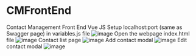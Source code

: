 # CMFrontEnd
Contact Management Front End Vue JS
Setup localhost:port (same as Swagger page) in variables.js file
![image](https://github.com/tYZdnND/CMFrontEnd/assets/135708899/7fb7985c-0c35-4f7e-80b9-13988f439eb4)
Open the webpage index.html file
![image](https://github.com/tYZdnND/CMFrontEnd/assets/135708899/6dac2ead-94b7-4db7-99e5-5e5f9ea97193)
Contact list page
![image](https://github.com/tYZdnND/CMFrontEnd/assets/135708899/0a3851fc-1651-4059-b2af-5e1ca924266d)
Add contact modal
![image](https://github.com/tYZdnND/CMFrontEnd/assets/135708899/344fb320-569a-4833-ab8a-b0bbaa505f13)
Edit contact modal
![image](https://github.com/tYZdnND/CMFrontEnd/assets/135708899/9326cb62-090e-4bbf-ae03-9aebf06a2218)
